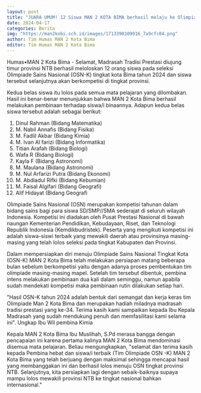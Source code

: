 ```yaml
---
layout: post
title: "JUARA UMUM! 12 Siswa MAN 2 KOTA BIMA berhasil melaju ke Olimpiade Sains Nasional Tingkat Provinsi (OSN-P) Nusa Tenggara Barat Mewakili Kota Bima."
date: 2024-04-17
categories: Berita
img: "https://man2kobi.sch.id/images/1713390109916_7a9cfc04.png"
author: Tim Humas MAN 2 Kota Bima
editor: Tim Humas MAN 2 Kota Bima
---
```



Humas•MAN 2 Kota Bima - Selamat, Madrasah Tradisi Prestasi diujung timur provinsi NTB berhasil meloloskan 12 orang siswa pada seleksi Olimpiade Sains Nasional (OSN-K) tingkat kota Bima tahun 2024 dan siswa tersebut selanjutnya akan berkompetisi di tingkat provinsi. 

Kedua belas siswa itu lolos pada semua mata pelajaran yang dilombakan. Hasil ini benar-benar menunjukkan bahwa MAN 2 Kota Bima berhasil melakukan pembinaan terhadap siswa/i binaannya. Adapun kedua belas siswa tersebut adalah sebagai berikut:
1. Dinul Rahman (Bidang Matematika)
2. ⁠M. Nabil Annafis (Bidang Fisika)
3. ⁠M. Fadlil Akbar (Bidang Kimia)
4. ⁠M. Ivan Al farizi (Bidang Informatika)
5. ⁠Titian Arafah (Bidang Biologi)
6. ⁠Wafa R (Bidang Biologi)
7. ⁠Kayla F (Bidang Astronomi)
8. ⁠M. Maulana (Bidang Astronomi)
9. ⁠M. Nul Arfarizi Putra (Bidang Ekonomi)
10. ⁠M. Abdiadul Rifki (Bidang Kebumian)
11. ⁠M. Faisal Algifari (Bidang Geografi)
12. ⁠Alif Hidayat (Bidang Geografi

Olimpiade Sains Nasional (OSN) merupakan kompetisi tahunan dalam bidang sains bagi para siswa SD/SMP//SMA sederajat di seluruh wilayah Indonesia. Kompetisi ini diadakan oleh Pusat Prestasi Nasional di bawah naungan Kementerian Pendidikan, Kebudayaan, Riset, dan Teknologi Republik Indonesia (Kemdikbudristek). Peserta yang mengikuti kompetisi  ini adalah siswa-siswi terbaik yang mewakili daerah atau provinsinya masing-masing yang telah lolos seleksi pada tingkat Kabupaten dan Provinsi.

Dalam mempersiapkan diri menuju Olimpiade 
Sains Nasional Tingkat Kota (OSN-K) MAN 2 Kota Bima telah melakukan persiapan matang beberapa bulan sebelum berkompetisi yaitu dengan adanya proses pembentukan tim olimpiade masing-masing mapel. Setelah tim tersebut dibentuk, pembina intens melakukan pembinaan dua kali dalam seminggu, namun apabila sudah mendekati kompetisi maka pembinaan rutin dilakukan setiap hari.

"Hasil OSN-K tahun 2024 adalah bentuk dari semangat dan kerja keras tim Olimpiade Man 2 Kota Bima dan merupakan hadiah miladnya madrasah tradisi prestasi yang ke-34. Terima kasih kami sampaikan kepada Ibu Kepala Madrasah yang sudah mendukung penuh dan memfasilitasi kami selama ini". Ungkap Ibu Wil pembina Kimia

Kepala MAN 2 Kota Bima Ibu Muslihah, S.Pd merasa bangga dengan pencapaian ini karena pertama kalinya MAN 2 Kota Bima mendominasi disemua mata pelajaran. Beliau mengungkapkan, "selamat dan terima kasih kepada Pembina hebat dan siswa/i terbaik (Tim Olimpiade OSN -K) MAN 2 Kota Bima yang telah berjuang dengan maksimal sehingga mencapai hasil yang membanggakan ini dan berhasil lolos menuju OSN tingkat provinsi NTB. Selanjutnya, kita persiapkan lagi dengan sebaik-baiknya supaya mampu lolos mewakili provinsi NTB ke tingkat nasional bahkan internasional."
